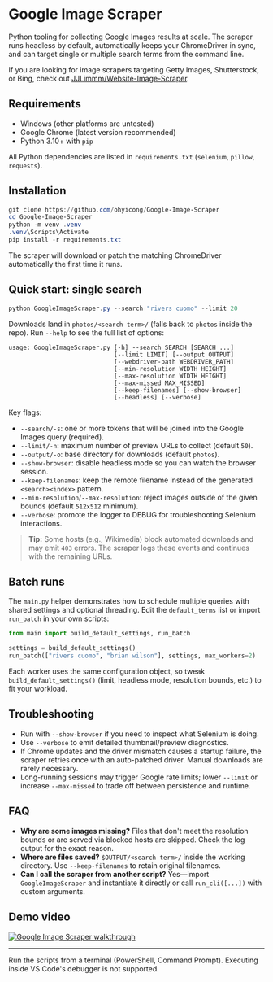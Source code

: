 # Google Image Scraper

Python tooling for collecting Google Images results at scale. The scraper runs headless by default, automatically keeps your ChromeDriver in sync, and can target single or multiple search terms from the command line.

If you are looking for image scrapers targeting Getty Images, Shutterstock, or Bing, check out [JJLimmm/Website-Image-Scraper](https://github.com/JJLimmm/Website-Image-Scraper).

## Requirements

- Windows (other platforms are untested)
- Google Chrome (latest version recommended)
- Python 3.10+ with `pip`

All Python dependencies are listed in `requirements.txt` (`selenium`, `pillow`, `requests`).

## Installation

```powershell
git clone https://github.com/ohyicong/Google-Image-Scraper
cd Google-Image-Scraper
python -m venv .venv
.venv\Scripts\Activate
pip install -r requirements.txt
```

The scraper will download or patch the matching ChromeDriver automatically the first time it runs.

## Quick start: single search

```powershell
python GoogleImageScraper.py --search "rivers cuomo" --limit 20
```

Downloads land in `photos/<search term>/` (falls back to `photos` inside the repo). Run `--help` to see the full list of options:

```text
usage: GoogleImageScraper.py [-h] --search SEARCH [SEARCH ...]
                             [--limit LIMIT] [--output OUTPUT]
                             [--webdriver-path WEBDRIVER_PATH]
                             [--min-resolution WIDTH HEIGHT]
                             [--max-resolution WIDTH HEIGHT]
                             [--max-missed MAX_MISSED]
                             [--keep-filenames] [--show-browser]
                             [--headless] [--verbose]
```

Key flags:

- `--search/-s`: one or more tokens that will be joined into the Google Images query (required).
- `--limit/-n`: maximum number of preview URLs to collect (default `50`).
- `--output/-o`: base directory for downloads (default `photos`).
- `--show-browser`: disable headless mode so you can watch the browser session.
- `--keep-filenames`: keep the remote filename instead of the generated `<search><index>` pattern.
- `--min-resolution`/`--max-resolution`: reject images outside of the given bounds (default `512x512` minimum).
- `--verbose`: promote the logger to DEBUG for troubleshooting Selenium interactions.

> **Tip:** Some hosts (e.g., Wikimedia) block automated downloads and may emit `403` errors. The scraper logs these events and continues with the remaining URLs.

## Batch runs

The `main.py` helper demonstrates how to schedule multiple queries with shared settings and optional threading. Edit the `default_terms` list or import `run_batch` in your own scripts:

```python
from main import build_default_settings, run_batch

settings = build_default_settings()
run_batch(["rivers cuomo", "brian wilson"], settings, max_workers=2)
```

Each worker uses the same configuration object, so tweak `build_default_settings()` (limit, headless mode, resolution bounds, etc.) to fit your workload.

## Troubleshooting

- Run with `--show-browser` if you need to inspect what Selenium is doing.
- Use `--verbose` to emit detailed thumbnail/preview diagnostics.
- If Chrome updates and the driver mismatch causes a startup failure, the scraper retries once with an auto-patched driver. Manual downloads are rarely necessary.
- Long-running sessions may trigger Google rate limits; lower `--limit` or increase `--max-missed` to trade off between persistence and runtime.

## FAQ

- **Why are some images missing?** Files that don't meet the resolution bounds or are served via blocked hosts are skipped. Check the log output for the exact reason.
- **Where are files saved?** `$OUTPUT/<search term>/` inside the working directory. Use `--keep-filenames` to retain original filenames.
- **Can I call the scraper from another script?** Yes—import `GoogleImageScraper` and instantiate it directly or call `run_cli([...])` with custom arguments.

## Demo video

[![Google Image Scraper walkthrough](https://github.com/ohyicong/Google-Image-Scraper/blob/master/youtube_thumbnail.PNG)](https://youtu.be/QZn_ZxpsIw4)

---

Run the scripts from a terminal (PowerShell, Command Prompt). Executing inside VS Code's debugger is not supported.
